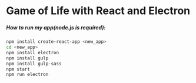 # Game of Life with React and Electron


##### How to run my app(node.js is required):

```sh
npm install create-react-app <new_app>
cd <new_app>
npm install electron
npm install gulp
npm install gulp-sass
npm start
npm run electron
```
